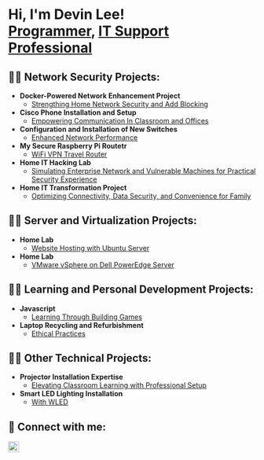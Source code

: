 <h1>Hi, I'm Devin Lee! <br/><a href="https://github.com/DLTheDude85">Programmer</a>, <a href="https://www.linkedin.com/in/devin-lee-a606251b3/"> IT Support Professional</a> <a href=""></a></h1>

<h2>👨‍💻 Network Security Projects:</h2>

- <b>Docker-Powered Network Enhancement Project</b>
  - [Strengthing Home Network Security and Add Blocking](https://devinlee.tech/archives/projects/docker-powered-network-enhancement-project-strengthening-home-network-security-and-ad-blocking)
- <b>Cisco Phone Installation and Setup</b>
  - [Empowering Communication In Classroom and Offices](https://devinlee.tech/archives/projects/cisco-phone-installation-and-setup-empowering-communication-in-classrooms-and-offices) <b><i></b></i>
- <b>Configuration and Installation of New Switches </b>
  - [Enhanced Network Performance](https://devinlee.tech/archives/projects/configuration-and-installation-of-new-switches-for-enhanced-network-performance)
- <b>My Secure Raspberry Pi Routetr</b>
  - [WiFi VPN Travel Router](https://devinlee.tech/archives/projects/my-secure-rasberry-pi-router-wifi-vpn-travel-router) <b><i></b></i>
- <b>Home IT Hacking Lab</b>
  - [Simulating Enterprise Network and Vulnerable Machines for Practical Security Experience](https://devinlee.tech/archives/projects/home-it-hacking-lab-simulating-enterprise-networks-and-vulnerable-machines-for-practical-security-experience)
- <b>Home IT Transformation Project</b>
  - [Optimizing Connectivity, Data Security, and Convenience for Family](https://devinlee.tech/archives/projects/home-it-transformation-project-optimizing-connectivity-data-security-and-convenience-for-family)
<!--
<h2>👨‍💻 PowerShell Projects:</h2>

- <b>Scripting and Automation Projects:</b>
  - [JWipe (Disk Wiping Utility)](https://github.com/joshmadakor1/Jwipe.PowerShell)
  - [Active Directory Bulk User Creation](https://github.com/joshmadakor1/AD_PS)
- <b>Systems Administration Projects:</b>
  - [Windows EventLog: Failed RDP Logins Source IP to full GeoData Conversion](https://github.com/joshmadakor1/Sentinel-Lab)
  - [FIM (File Integrity Monitor)](https://github.com/joshmadakor1/PowerShell-Integrity-FIM)
-->
<!--
- <b>C# (.NET Desktop Applications)</b>
  - [Ransomware Proof of Concept (Encrypter)](https://github.com/joshmadakor1/EncrypterPOC)
  - [Ransomware Proof of Concept (Decrypter)](https://github.com/joshmadakor1/DecrypterPOC)
  - [Keylogger with Email Capability](https://github.com/joshmadakor1/Key-Logger-With-Email)
- <b>Python</b>
  - [Package Delivery Application (Datastructures and Algorithms Demo)](https://github.com/joshmadakor1/Package-Delivery-Pathfinding-Algorithm)
-->

<h2>👨‍💻 Server and Virtualization Projects:</h2>

- <b>Home Lab</b>
  - [Website Hosting with Ubuntu Server](https://devinlee.tech/archives/projects/project-title-home-lab-website-hosting-with-ubuntu-server)
- <b>Home Lab</b>
  - [VMware vSphere on Dell PowerEdge Server](https://devinlee.tech/archives/projects/home-it-hacking-lab-simulating-enterprise-networks-and-vulnerable-machines-for-practical-security-experience)

<h2>👨‍💻 Learning and Personal Development Projects:</h2>

- <b>Javascript</b>
  - [Learning Through Building Games](https://devinlee.tech/archives/projects/home-it-hacking-lab-simulating-enterprise-networks-and-vulnerable-machines-for-practical-security-experience)
- <b>Laptop Recycling and Refurbishment</b>
  - [Ethical Practices](https://devinlee.tech/archives/projects/ethical-laptop-recycling-and-refurbishment)

<h2>👨‍💻 Other Technical Projects:</h2>

- <b>Projector Installation Expertise</b>
  - [Elevating Classroom Learning with Professional Setup](https://devinlee.tech/archives/projects/projector-installation-expertise-elevating-classroom-learning-with-professional-setup)
- <b>Smart LED Lighting Installation</b>
  - [With WLED](https://devinlee.tech/archives/projects/smart-led-lighting-installation-with-wled-control)


<!--
<h2>📺 Popular YouTube Videos</h2>

- [How to get into Cybersecurity Starting From Zero](https://www.youtube.com/watch?v=a83ASGn_V_s)
- [A Day in the Life of a Cybersecurity Anayst](https://www.youtube.com/watch?v=uHy3oM7NnoU)
- [How to Create a KeyLogger (C#)](https://www.youtube.com/watch?v=N-L9hklSlNk)
- [Ransomware Demonstration (C#)](https://www.youtube.com/watch?v=OfvdQeh79s0)
- [Is WGU Legit?](https://www.youtube.com/watch?v=E2MwRWxDBkA)
-->

<h2> 🤳 Connect with me:</h2>

<!--
[<img align="left" alt="JoshMadakor | YouTube" width="22px" src="https://cdn.jsdelivr.net/npm/simple-icons@v3/icons/youtube.svg" />][youtube]
[<img align="left" alt="JoshMadakor | Twitter" width="22px" src="https://cdn.jsdelivr.net/npm/simple-icons@v3/icons/twitter.svg" />][twitter]
[<img align="left" alt="JoshMadakor | Instagram" width="22px" src="https://cdn.jsdelivr.net/npm/simple-icons@v3/icons/instagram.svg" />][instagram]
-->
[<img align="left" alt="JoshMadakor | LinkedIn" width="22px" src="https://cdn.jsdelivr.net/npm/simple-icons@v3/icons/linkedin.svg" />][linkedin]


<!--
[twitter]: https://twitter.com/joshmadakor
[youtube]: https://www.youtube.com/c/joshmadakor
[instagram]: https://www.instagram.com/joshmadakor/
-->
[linkedin]: https://www.linkedin.com/in/devin-lee-a606251b3/

<!--
**joshmadakor1/joshmadakor1** is a ✨ _special_ ✨ repository because its `README.md` (this file) appears on your GitHub profile.

Here are some ideas to get you started:

- 🔭 I’m currently working on ...
- 🌱 I’m currently learning ...
- 👯 I’m looking to collaborate on ...
- 🤔 I’m looking for help with ...
- 💬 Ask me about ...
- 📫 How to reach me: ...
- 😄 Pronouns: ...            
- ⚡ Fun fact: ...
-->
